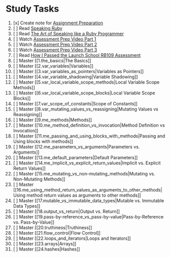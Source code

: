 # Study Tasks

1. [x] Create note for [Assignment Preparation](https://drive.google.com/file/d/16Q32xXRoJ0wFMwiA8CojhdqfwCgE9rjj/view)
2. [ ] Read [Speaking Ruby](https://medium.com/@rebeccabiancofiorecw/speaking-in-ruby-caabc4f1adf6)
3. [ ] Read [The Art of Speaking like a Ruby Programmer](https://medium.com/@derek.novak1/the-art-of-speaking-like-a-ruby-programmer-cfc321bf3157)
4. [ ] Watch [Assessment Prep Video Part 1](https://launchschool.com/blog/live-session-beginning-ruby)
5. [ ] Watch [Assessment Prep Video Part 2](https://launchschool.com/blog/live-session-beginning-ruby-part-2)
6. [ ] Watch [Assessment Prep Video Part 3](https://launchschool.com/blog/live-session-beginning-ruby-part-3)
7. [ ] Read [How I Passed  the Launch School RB109 Assessment](https://medium.com/@michael.joshua.hall/how-i-passed-the-launch-school-rb109-assessments-1702830ff7f5?source=your_stories_page-------------------------------------)
8. [ ] Master [[1.the_basics|The Basics]]
9. [ ] Master [[2.var_variables|Variables]]
10. [ ] Master [[3.var_variables_as_pointers|Variables as Pointers]]
11. [ ] Master [[4.var_variable_shadowing|Variable Shadowing]]
12. [ ] Master [[5.var_local_variable_scope_methods|Local Variable Scope Methods]]
13. [ ] Master [[6.var_local_variable_scope_blocks|Local Variable Scope Blocks]]
14. [ ] Master [[7.var_scope_of_constants|Scope of Constants]]
15. [ ] Master [[8.var_mutating_values_vs_reassigning|Mutating Values vs Reassigning]]
16. [ ] Master [[9.me_methods|Methods]]
17. [ ] Master [[10.me_method_definition_vs_invocation|Method Definition vs Invocation]]
18. [ ] Master [[11.me_passing_and_using_blocks_with_methods|Passing and Using blocks with methods]]
19. [ ] Master [[12.me_parameters_vs_arguments|Parameters vs. Arguments]]
20. [ ] Master [[13.me_default_parameters|Default Parameters]]
21. [ ] Master [[14.me_implicit_vs_explicit_return_values|Implicit vs. Explicit Return Values]]
22. [ ] Master [[15.me_mutating_vs_non-mutating_methods|Mutating vs. Non-Mutating Methods]]
23. [ ] Master [[16.me_using_method_return_values_as_arguments_to_other_methods|Using method return values as arguments to other methods]]
24. [ ] Master [[17.mutable_vs_immutable_data_types|Mutable vs. Immutable Data Types]]
25. [ ] Master [[18.output_vs_return|Output vs. Return]]
26. [ ] Master [[19.pass-by-reference_vs_pass-by-value|Pass-by-Reference vs. Pass-by-Value]]
27. [ ] Master [[20.truthiness|Truthiness]]
28. [ ] Master [[21.flow_control|Flow Control]]
29. [ ] Master [[22.loops_and_iterators|Loops and Iterators]]
30. [ ] Master [[23.arrays|Arrays]]
31. [ ] Master [[24.hashes|Hashes]]





